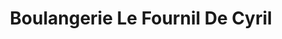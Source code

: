 ---
title: "Boulangerie Le Fournil De Cyril"
url: /moult-chicheboville/boulangerie-le-fournil-de-cyril/
shop: Bäckerei
---